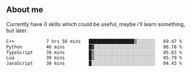 ## About me
Currently have 0 skills which could be useful, maybe i'll learn something, but later.

<!--START_SECTION:waka-->

```txt
C++            7 hrs 56 mins   █████████████████▒░░░░░░░   69.47 %
Python         46 mins         █▓░░░░░░░░░░░░░░░░░░░░░░░   06.78 %
TypeScript     39 mins         █▒░░░░░░░░░░░░░░░░░░░░░░░   05.82 %
Lua            39 mins         █▒░░░░░░░░░░░░░░░░░░░░░░░   05.79 %
JavaScript     30 mins         █░░░░░░░░░░░░░░░░░░░░░░░░   04.43 %
```

<!--END_SECTION:waka-->

